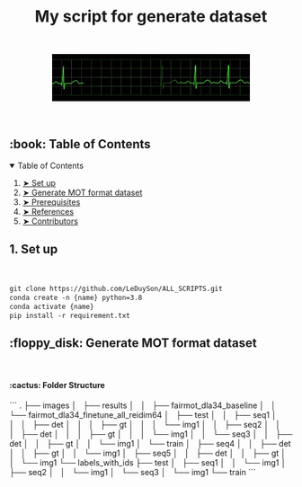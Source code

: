 <h1 align="center"> My script for generate dataset </h1>
</br>
<p align="center"> 
  <img src="images/Signal.gif" alt="Sample signal" width="70%" height="70%">
</p>

<br>

<!-- TABLE OF CONTENTS -->
<h2 id="table-of-contents"> :book: Table of Contents</h2>

<details open="open">
  <summary>Table of Contents</summary>
  <ol>
    <li><a href="Setup"> ➤ Set up</a></li>
    <li><a href="#generate mot format dataset"> ➤ Generate MOT format dataset </a></li>
    <li><a href="#generate reid dataset for torchreid"> ➤ Prerequisites</a></li>
    <li><a href="#references"> ➤ References</a></li>
    <li><a href="#contributors"> ➤ Contributors</a></li>
  </ol>
</details>


<h2> 1. Set up </h2>
<br>

``` 
git clone https://github.com/LeDuySon/ALL_SCRIPTS.git
conda create -n {name} python=3.8
conda activate {name}
pip install -r requirement.txt
```

<h2> :floppy_disk: Generate MOT format dataset </h2>
<br>

<!-- :paw_prints:-->
<!-- FOLDER STRUCTURE -->
<h4 id="folder-structure"> :cactus: Folder Structure</h2>
```
.
├── images
│   ├── results
│   │   ├── fairmot_dla34_baseline
│   │   └── fairmot_dla34_finetune_all_reidim64
│   ├── test
│   │   ├── seq1
│   │   │   ├── det
│   │   │   ├── gt
│   │   │   └── img1
│   │   ├── seq2
│   │   │   ├── det
│   │   │   ├── gt
│   │   │   └── img1
│   │   └── seq3
│   │       ├── det
│   │       ├── gt
│   │       └── img1
│   └── train
│       ├── seq4
│       │   ├── det
│       │   ├── gt
│       │   └── img1
│       ├── seq5
│       │   ├── det
│       │   ├── gt
│       │   └── img1
└── labels_with_ids
    ├── test
    │   ├── seq1
    │   │   └── img1
    │   ├── seq2
    │   │   └── img1
    │   └── seq3
    │       └── img1
    └── train
```

   

## 

